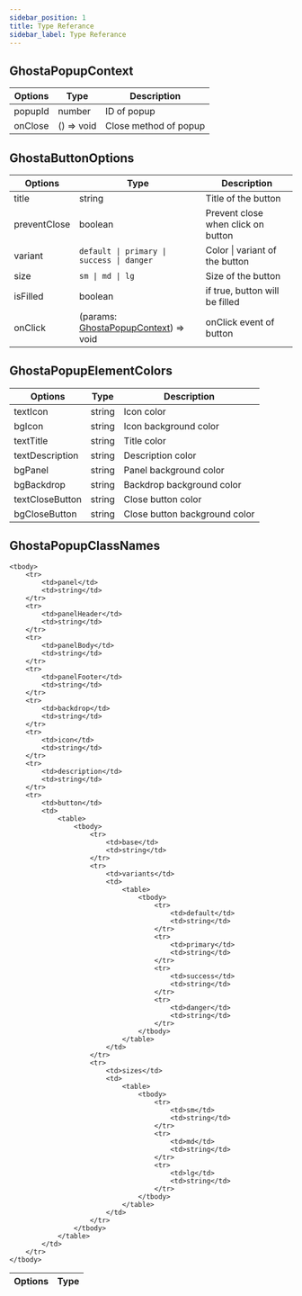 ```yaml
---
sidebar_position: 1
title: Type Referance
sidebar_label: Type Referance
---
```


## GhostaPopupContext

| Options | Type       | Description           |
| ------- | ---------- | --------------------- |
| popupId | number     | ID of popup           |
| onClose | () => void | Close method of popup |

## GhostaButtonOptions

| Options      | Type                                                        | Description                        |
| ------------ | ----------------------------------------------------------- | ---------------------------------- |
| title        | string                                                      | Title of the button                |
| preventClose | boolean                                                     | Prevent close when click on button |
| variant      | `default \| primary \| success \| danger`                   | Color \| variant of the button     |
| size         | `sm \| md \| lg`                                            | Size of the button                 |
| isFilled     | boolean                                                     | if true, button will be filled     |
| onClick      | (params: [GhostaPopupContext](#ghostapopupcontext)) => void | onClick event of button            |

## GhostaPopupElementColors

| Options         | Type   | Description                   |
| --------------- | ------ | ----------------------------- |
| textIcon        | string | Icon color                    |
| bgIcon          | string | Icon background color         |
| textTitle       | string | Title color                   |
| textDescription | string | Description color             |
| bgPanel         | string | Panel background color        |
| bgBackdrop      | string | Backdrop background color     |
| textCloseButton | string | Close button color            |
| bgCloseButton   | string | Close button background color |

## GhostaPopupClassNames

<table>
    <thead>
        <tr>
            <th>Options</th>
            <th>Type</th>
        </tr>
    </thead>

    <tbody>
        <tr>
            <td>panel</td>
            <td>string</td>
        </tr>
        <tr>
            <td>panelHeader</td>
            <td>string</td>
        </tr>
        <tr>
            <td>panelBody</td>
            <td>string</td>
        </tr>
        <tr>
            <td>panelFooter</td>
            <td>string</td>
        </tr>
        <tr>
            <td>backdrop</td>
            <td>string</td>
        </tr>
        <tr>
            <td>icon</td>
            <td>string</td>
        </tr>
        <tr>
            <td>description</td>
            <td>string</td>
        </tr>
        <tr>
            <td>button</td>
            <td>
                <table>
                    <tbody>
                        <tr>
                            <td>base</td>
                            <td>string</td>
                        </tr>
                        <tr>
                            <td>variants</td>
                            <td>
                                <table>
                                    <tbody>
                                        <tr>
                                            <td>default</td>
                                            <td>string</td>
                                        </tr>
                                        <tr>
                                            <td>primary</td>
                                            <td>string</td>
                                        </tr>
                                        <tr>
                                            <td>success</td>
                                            <td>string</td>
                                        </tr>
                                        <tr>
                                            <td>danger</td>
                                            <td>string</td>
                                        </tr>
                                    </tbody>
                                </table>
                            </td>
                        </tr>
                        <tr>
                            <td>sizes</td>
                            <td>
                                <table>
                                    <tbody>
                                        <tr>
                                            <td>sm</td>
                                            <td>string</td>
                                        </tr>
                                        <tr>
                                            <td>md</td>
                                            <td>string</td>
                                        </tr>
                                        <tr>
                                            <td>lg</td>
                                            <td>string</td>
                                        </tr>
                                    </tbody>
                                </table>
                            </td>
                        </tr>
                    </tbody>
                </table>
            </td>
        </tr>
    </tbody>

</table>
